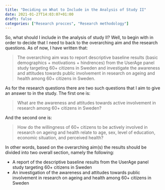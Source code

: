 ```yaml
---
title: "Deciding on What to Include in the Analysis of Study II"
date: 2021-01-27T14:03:07+01:00
draft: false
categories: ["Research procces", "Research methodology"]
---
```


So, what should I include in the analysis of study II? Well, to begin with in order to decide that I need to back to the overarching aim and the research questions. As of now, I have written that: 

> The overarching aim was to report descriptive baseline results (basic demographics + motivations + hindrences) from the UserAge panel study targeting 60+ citizens in Sweden and investigate the awareness and attitudes towards public involvement in research on ageing and health among 60+ citizens in Sweden. 

As for the research questions there are two such questions that I aim to give an answer to in the study. The first one is:

> What are the awareness and attitudes towards active involvement in research among 60+ citizens in Sweden?

And the second one is:

> How do the willingness of 60+ citizens to be actively involved in research on ageing and health relate to age, sex, level of education, economic situation, and perceived health?

In other words, based on the overarching aim(s) the results should be divided into two overall section, namely the following:

* A report of the descriptive baseline results from the UserAge panel study targeting 60+ citizens in Sweden
* An investigation of the awareness and attitudes towards public involvement in research on ageing and health among 60+ citizens in Sweden


